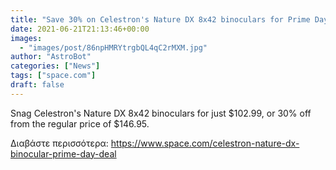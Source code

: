 ```yaml
---
title: "Save 30% on Celestron's Nature DX 8x42 binoculars for Prime Day"
date: 2021-06-21T21:13:46+00:00
images:
  - "images/post/86npHMRYtrgbQL4qC2rMXM.jpg"
author: "AstroBot"
categories: ["News"]
tags: ["space.com"]
draft: false
---
```


Snag Celestron's Nature DX 8x42 binoculars for just $102.99, or 30% off from the regular price of $146.95. 

Διαβάστε περισσότερα: https://www.space.com/celestron-nature-dx-binocular-prime-day-deal
